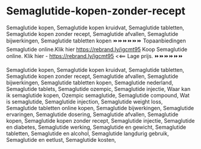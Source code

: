 # Semaglutide-kopen-zonder-recept
Semaglutide kopen, Semaglutide kopen kruidvat, Semaglutide tabletten, Semaglutide kopen zonder recept, Semaglutide afvallen, Semaglutide bijwerkingen, Semaglutide tabletten kopen
⏩⏩⏩⏩⏩⏩
Topaanbiedingen Semaglutide online.Klik hier  https://rebrand.ly/igcmt95
Koop Semaglutide online. Klik hier -  https://rebrand.ly/igcmt95
<<== Lage prijs.
⏩⏩⏩⏩⏩⏩

Semaglutide kopen,
Semaglutide kopen kruidvat,
Semaglutide tabletten,
Semaglutide kopen zonder recept,
Semaglutide afvallen,
Semaglutide bijwerkingen,
Semaglutide tabletten kopen,
Semaglutide nederland,
Semaglutide tablets,
Semaglutide ozempic,
Semaglutide injectie,
Waar kan ik semaglutide kopen,
Ozempic semaglutide,
Semaglutide compound,
Wat is semaglutide,
Semaglutide injection,
Semaglutide weight loss,
Semaglutide tabletten online kopen,
Semaglutide bijwerkingen,
Semaglutide ervaringen,
Semaglutide dosering,
Semaglutide afvallen,
Semaglutide kopen,
Semaglutide kopen zonder recept,
Semaglutide injectie,
Semaglutide en diabetes,
Semaglutide werking,
Semaglutide en gewicht,
Semaglutide tabletten,
Semaglutide en alcohol,
Semaglutide langdurig gebruik,
Semaglutide en eetlust,
Semaglutide kosten,
